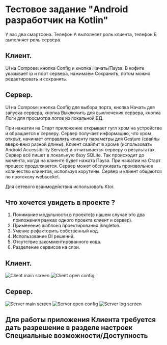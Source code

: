 # Тестовое задание "Android разработчик на Kotlin"

У вас два смартфона. Телефон А выполняет роль клиента, телефон Б выполняет роль сервера.

## Клиент. 
UI на Compose: кнопка Config и кнопка Начать/Пауза. В кофиге указывает ip и порт сервера, нажимаем Сохранить, потом можно редактировать и сохранять.

## Сервер. 
UI на Compose: кнопка Config для выбора порта, кнопка Начать для запуска сервера, кнопка Выключить для выключения сервера, кнопка Логи для просмотра логов из локальной БД.

При нажатии на Старт приложение открывает гугл хром на устройстве и обращается к серверу. Сервер получает информацию, что хром открыт, начинает отправлять клиенту параметры для Gesture (свайпы вверх-вниз разной длины). Клиент свайпит в хроме (использовать Android Accessibility Service) и отчитывается серверу о результатах. Сервер всё пишет в локальную базу SQLite. Так происходит до момента, когда на клиенте будет нажата Пауза. При нажатии на Старт процесс продолжается. Сервер может обслуживать произвольное количество клиентов, используя корутины. Сервер и клиент общаются по протоколу websocket.

Для сетевого взаимодействия использовать Ktor.

## Что хочется увидеть в проекте ?

1. Понимание модульности в проекте(в нашем случае это два приложения рамках одного проекта клиент и сервер). 
2. Применения шаблона проектирования Singleton.
3. Умение рефакторить собственный код.
4. Использование DI решений.
5. Отсутствие закомментированного кода.
6. Разделение сервисов на слои.

## Клиент.
![Client main screen](https://github.com/Jaroslav-89/BhTestIsmaev/blob/dev/client_main_screen.jpg)
![Client open config](https://github.com/Jaroslav-89/BhTestIsmaev/blob/dev/client_open_config.jpg)

## Сервер. 
![Server main screen](https://github.com/Jaroslav-89/BhTestIsmaev/blob/dev/server_main_screen.jpg)
![Server open config](https://github.com/Jaroslav-89/BhTestIsmaev/blob/dev/server_open_config.jpg)
![Server log screen](https://github.com/Jaroslav-89/BhTestIsmaev/blob/dev/server_log_screen.jpg)

## Для работы приложения Клиента требуется дать разрешение в разделе настроек Специальные возможности/Доступность
